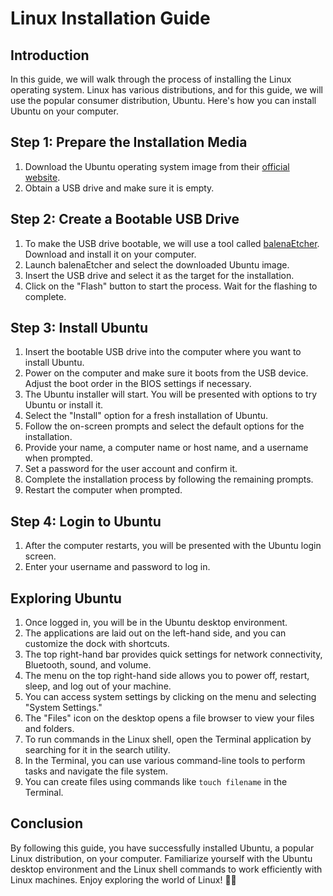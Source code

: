 # Linux Installation Guide

## Introduction
In this guide, we will walk through the process of installing the Linux operating system. Linux has various distributions, and for this guide, we will use the popular consumer distribution, Ubuntu. Here's how you can install Ubuntu on your computer.

## Step 1: Prepare the Installation Media
1. Download the Ubuntu operating system image from their [official website](https://ubuntu.com/download).
2. Obtain a USB drive and make sure it is empty.

## Step 2: Create a Bootable USB Drive
1. To make the USB drive bootable, we will use a tool called [balenaEtcher](https://etcher.balena.io). Download and install it on your computer.
2. Launch balenaEtcher and select the downloaded Ubuntu image.
3. Insert the USB drive and select it as the target for the installation.
4. Click on the "Flash" button to start the process. Wait for the flashing to complete.

## Step 3: Install Ubuntu
1. Insert the bootable USB drive into the computer where you want to install Ubuntu.
2. Power on the computer and make sure it boots from the USB device. Adjust the boot order in the BIOS settings if necessary.
3. The Ubuntu installer will start. You will be presented with options to try Ubuntu or install it.
4. Select the "Install" option for a fresh installation of Ubuntu.
5. Follow the on-screen prompts and select the default options for the installation.
6. Provide your name, a computer name or host name, and a username when prompted.
7. Set a password for the user account and confirm it.
8. Complete the installation process by following the remaining prompts.
9. Restart the computer when prompted.

## Step 4: Login to Ubuntu
1. After the computer restarts, you will be presented with the Ubuntu login screen.
2. Enter your username and password to log in.

## Exploring Ubuntu
1. Once logged in, you will be in the Ubuntu desktop environment.
2. The applications are laid out on the left-hand side, and you can customize the dock with shortcuts.
3. The top right-hand bar provides quick settings for network connectivity, Bluetooth, sound, and volume.
4. The menu on the top right-hand side allows you to power off, restart, sleep, and log out of your machine.
5. You can access system settings by clicking on the menu and selecting "System Settings."
6. The "Files" icon on the desktop opens a file browser to view your files and folders.
7. To run commands in the Linux shell, open the Terminal application by searching for it in the search utility.
8. In the Terminal, you can use various command-line tools to perform tasks and navigate the file system.
9. You can create files using commands like `touch filename` in the Terminal.

## Conclusion
By following this guide, you have successfully installed Ubuntu, a popular Linux distribution, on your computer. Familiarize yourself with the Ubuntu desktop environment and the Linux shell commands to work efficiently with Linux machines. Enjoy exploring the world of Linux! 🐧🚀